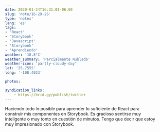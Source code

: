 ```yaml
---
date: 2020-01-24T16:31:01-06:00
slug: 'note/16-29-26'
type: 'notes'
lang: 'es'
tags:
- 'React'
- 'Storybook'
- 'Javascript'
- 'Storybook'
- 'Aprendiendo'
weather: '18.8°C'
weather_summary: 'Parcialmente Nublado'
weather-icon: 'partly-cloudy-day'
lat: '25.7555'
long: '-100.4023'

photos:

syndication_links:
    - https://brid.gy/publish/twitter
---
```

Haciendo todo lo posible para aprender lo suficiente de React para construir mis componentes en Storybook. Es gracioso sentirse muy inteligente o muy tonto en cuestión de minutos. Tengo que decir que estoy muy impresionado con Storybook.

    